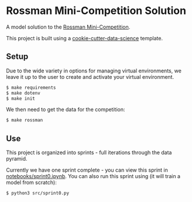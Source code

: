 # Rossman Mini-Competition Solution

A model solution to the [Rossman Mini-Competition](https://github.com/ADGEfficiency/minicomp-rossman).

This project is built using a [cookie-cutter-data-science]() template.


## Setup

Due to the wide variety in options for managing virtual environments, we leave it up to the user to create and activate your virtual environment.

```bash
$ make requirements
$ make dotenv
$ make init
```

We then need to get the data for the competition:

```bash
$ make rossman
```

## Use

This project is organized into sprints - full iterations through the data pyramid.

Currently we have one sprint complete - you can view this sprint in [notebooks/sprint0.ipynb](). You can also run this sprint using (it will train a model from scratch):

```bash
$ python3 src/sprint0.py 
```
